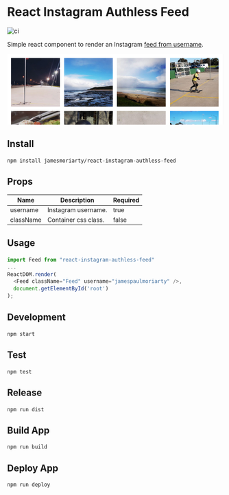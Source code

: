 # React Instagram Authless Feed

![ci](https://github.com/jamesmoriarty/react-instagram-authless-feed/workflows/ci/badge.svg)

Simple react component to render an Instagram [feed from username](http://www.jamesmoriarty.xyz/react-instagram-authless-feed/).

![Screenshot](docs/screenshot.png)

## Install

```
npm install jamesmoriarty/react-instagram-authless-feed
```

## Props

| Name      | Description          | Required |
| --------- | -------------------- | -------- |
| username  | Instagram username.  | true     |
| className | Container css class. | false    |

## Usage

```javascript
import Feed from "react-instagram-authless-feed"
...
ReactDOM.render(
  <Feed className="Feed" username="jamespaulmoriarty" />,
  document.getElementById('root')
);
```

## Development

```
npm start
```

## Test

```
npm test
```

## Release

```
npm run dist
```

## Build App

```
npm run build
```

## Deploy App

```
npm run deploy
```
